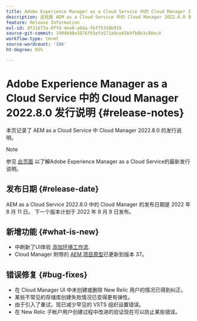 ```yaml
---
title: Adobe Experience Manager as a Cloud Service 中的 Cloud Manager 2022.8.0 发行说明
description: 这些是 AEM as a Cloud Service 中的 Cloud Manager 2022.8.0 发行说明。
feature: Release Information
exl-id: df31673a-0ffd-4ea8-a6da-fbf75318b915
source-git-commit: 1994b90e3876f03efa571a9ce65b9fb8b3c90ec4
workflow-type: tm+mt
source-wordcount: '186'
ht-degree: 85%

---
```


# Adobe Experience Manager as a Cloud Service 中的 Cloud Manager 2022.8.0 发行说明 {#release-notes}

本页记录了 AEM as a Cloud Service 中 Cloud Manager 2022.8.0 的发行说明。

>[!NOTE]
>
>参见 [此页面](/help/release-notes/release-notes-cloud/release-notes-current.md) 以了解Adobe Experience Manager as a Cloud Service的最新发行说明。

## 发布日期 {#release-date}

AEM as a Cloud Service 2022.8.0 中的 Cloud Manager 的发布日期是 2022 年 8 月 11 日。 下一个版本计划于 2022 年 9 月 9 日发布。

## 新增功能 {#what-is-new}

* 中刷新了UI体验 [添加环境工作流](/help/implementing/cloud-manager/manage-environments.md).
* Cloud Manager 附带的 [AEM 项目原型](https://experienceleague.adobe.com/docs/experience-manager-core-components/using/developing/archetype/overview.html)已更新到版本 37。

## 错误修复 {#bug-fixes}

* 在 Cloud Manager UI 中未创建或删除 New Relic 用户的情况已得到纠正。
* 某些不常见的存储库创建失败情况已变得更有弹性。
* 由于引入了重试，现已减少罕见的 VSTS 组织设置错误。
* 在 New Relic 子帐户用户创建过程中改进的验证现在可以防止某些错误。
